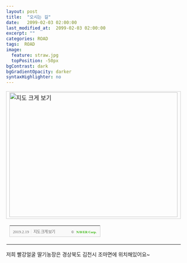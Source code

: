 ```yaml
---
layout: post
title:  "오시는 길"
date:   2099-02-03 02:00:00
last_modified_at:  2099-02-03 02:00:00
excerpt: ""
categories: ROAD
tags:  ROAD
image:
  feature: straw.jpg
  topPosition: -50px
bgContrast: dark
bgGradientOpacity: darker
syntaxHighlighter: no
---
```


<table cellpadding="0" cellspacing="0" width="462"> <tr> <td style="border:1px solid #cecece;"><a href="https://map.naver.com/?query=6rmA7LKc7IucIOyhsOuniOuptCDsnqXslZTrpqwgMjgtMTEz&searchCoord=&tab=1&lng=9316a9a1608823162489fdd7c84463ce&mapMode=0&mpx=ac96a5192f14e85faf7b2e9308eb2fdc5e913203c7900dc43c718a0be800fb1331eeca97e0f2c6860f202d6ccc04325f&lat=f6afc5e8f28753ad48cc0f29fc124f94&dlevel=12&enc=b64&menu=location&__fromRestorer=true" target="_blank"><img src="http://prt.map.naver.com/mashupmap/print?key=p1550534790334_-1159426613" width="460" height="340" alt="지도 크게 보기" title="지도 크게 보기" border="0" style="vertical-align:top;"/></a></td> </tr> <tr> <td> <table cellpadding="0" cellspacing="0" width="100%"> <tr> <td height="30" bgcolor="#f9f9f9" align="left" style="padding-left:9px; border-left:1px solid #cecece; border-bottom:1px solid #cecece;"> <span style="font-family: tahoma; font-size: 11px; color:#666;">2019.2.19</span>&nbsp;<span style="font-size: 11px; color:#e5e5e5;">|</span>&nbsp;<a style="font-family: dotum,sans-serif; font-size: 11px; color:#666; text-decoration: none; letter-spacing: -1px;" href="https://map.naver.com/?query=6rmA7LKc7IucIOyhsOuniOuptCDsnqXslZTrpqwgMjgtMTEz&searchCoord=&tab=1&lng=9316a9a1608823162489fdd7c84463ce&mapMode=0&mpx=ac96a5192f14e85faf7b2e9308eb2fdc5e913203c7900dc43c718a0be800fb1331eeca97e0f2c6860f202d6ccc04325f&lat=f6afc5e8f28753ad48cc0f29fc124f94&dlevel=12&enc=b64&menu=location&__fromRestorer=true" target="_blank">지도 크게 보기</a> </td> <td width="98" bgcolor="#f9f9f9" align="right" style="text-align:right; padding-right:9px; border-right:1px solid #cecece; border-bottom:1px solid #cecece;"> <span style="float:right;"><span style="font-size:9px; font-family:Verdana, sans-serif; color:#444;">&copy;&nbsp;</span>&nbsp;<a style="font-family:tahoma; font-size:9px; font-weight:bold; color:#2db400; text-decoration:none;" href="http://www.nhncorp.com" target="_blank">NAVER Corp.</a></span> </td> </tr> </table> </td> </tr> </table>

저희 빨강얼굴 딸기농장은 경상북도 김천시 조마면에 위치해있어요~
